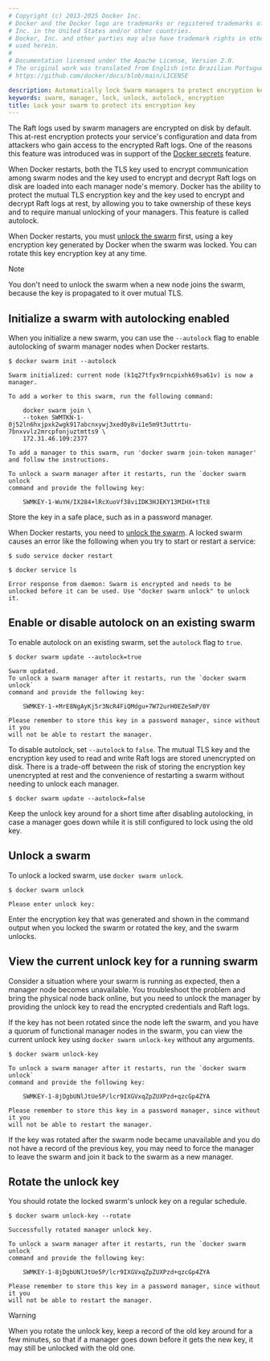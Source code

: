 ```yaml
---
# Copyright (c) 2013-2025 Docker Inc.
# Docker and the Docker logo are trademarks or registered trademarks of Docker,
# Inc. in the United States and/or other countries.
# Docker, Inc. and other parties may also have trademark rights in other terms
# used herein.
#
# Documentation licensed under the Apache License, Version 2.0.
# The original work was translated from English into Brazilian Portuguese.
# https://github.com/docker/docs/blob/main/LICENSE

description: Automatically lock Swarm managers to protect encryption keys
keywords: swarm, manager, lock, unlock, autolock, encryption
title: Lock your swarm to protect its encryption key
---
```

The Raft logs used by swarm managers are encrypted on disk by default. This at-rest
encryption protects your service's configuration and data from attackers who gain
access to the encrypted Raft logs. One of the reasons this feature was introduced
was in support of the [Docker secrets](secrets.md) feature.

When Docker restarts, both the TLS key used to encrypt communication among swarm
nodes and the key used to encrypt and decrypt Raft logs on disk are loaded
into each manager node's memory. Docker has the ability to protect the mutual TLS
encryption key and the key used to encrypt and decrypt Raft logs at rest, by
allowing you to take ownership of these keys and to require manual unlocking of
your managers. This feature is called autolock.

When Docker restarts, you must
[unlock the swarm](#unlock-a-swarm) first, using a
key encryption key generated by Docker when the swarm was locked. You can
rotate this key encryption key at any time.

> [!NOTE]
>
> You don't need to unlock the swarm when a new node joins the swarm,
> because the key is propagated to it over mutual TLS.

## Initialize a swarm with autolocking enabled

When you initialize a new swarm, you can use the `--autolock` flag to
enable autolocking of swarm manager nodes when Docker restarts.

```console
$ docker swarm init --autolock

Swarm initialized: current node (k1q27tfyx9rncpixhk69sa61v) is now a manager.

To add a worker to this swarm, run the following command:

    docker swarm join \
    --token SWMTKN-1-0j52ln6hxjpxk2wgk917abcnxywj3xed0y8vi1e5m9t3uttrtu-7bnxvvlz2mrcpfonjuztmtts9 \
    172.31.46.109:2377

To add a manager to this swarm, run 'docker swarm join-token manager' and follow the instructions.

To unlock a swarm manager after it restarts, run the `docker swarm unlock`
command and provide the following key:

    SWMKEY-1-WuYH/IX284+lRcXuoVf38viIDK3HJEKY13MIHX+tTt8
```

Store the key in a safe place, such as in a password manager.

When Docker restarts, you need to [unlock the swarm](#unlock-a-swarm). A locked
swarm causes an error like the following when you try to start or restart a
service:

```console
$ sudo service docker restart

$ docker service ls

Error response from daemon: Swarm is encrypted and needs to be unlocked before it can be used. Use "docker swarm unlock" to unlock it.
```

## Enable or disable autolock on an existing swarm

To enable autolock on an existing swarm, set the `autolock` flag to `true`.

```console
$ docker swarm update --autolock=true

Swarm updated.
To unlock a swarm manager after it restarts, run the `docker swarm unlock`
command and provide the following key:

    SWMKEY-1-+MrE8NgAyKj5r3NcR4FiQMdgu+7W72urH0EZeSmP/0Y

Please remember to store this key in a password manager, since without it you
will not be able to restart the manager.
```

To disable autolock, set `--autolock` to `false`. The mutual TLS key and the
encryption key used to read and write Raft logs are stored unencrypted on
disk. There is a trade-off between the risk of storing the encryption key
unencrypted at rest and the convenience of restarting a swarm without
needing to unlock each manager.

```console
$ docker swarm update --autolock=false
```

Keep the unlock key around for a short time after disabling autolocking, in case
a manager goes down while it is still configured to lock using the old key.

## Unlock a swarm

To unlock a locked swarm, use `docker swarm unlock`.

```console
$ docker swarm unlock

Please enter unlock key:
```

Enter the encryption key that was generated and shown in the command output when
you locked the swarm or rotated the key, and the swarm unlocks.

## View the current unlock key for a running swarm

Consider a situation where your swarm is running as expected, then a manager
node becomes unavailable. You troubleshoot the problem and bring the physical
node back online, but you need to unlock the manager by providing the unlock
key to read the encrypted credentials and Raft logs.

If the key has not been rotated since the node left the swarm, and you have a
quorum of functional manager nodes in the swarm, you can view the current unlock
key using `docker swarm unlock-key` without any arguments.

```console
$ docker swarm unlock-key

To unlock a swarm manager after it restarts, run the `docker swarm unlock`
command and provide the following key:

    SWMKEY-1-8jDgbUNlJtUe5P/lcr9IXGVxqZpZUXPzd+qzcGp4ZYA

Please remember to store this key in a password manager, since without it you
will not be able to restart the manager.
```

If the key was rotated after the swarm node became unavailable and you do not
have a record of the previous key, you may need to force the manager to leave
the swarm and join it back to the swarm as a new manager.

## Rotate the unlock key

You should rotate the locked swarm's unlock key on a regular schedule.

```console
$ docker swarm unlock-key --rotate

Successfully rotated manager unlock key.

To unlock a swarm manager after it restarts, run the `docker swarm unlock`
command and provide the following key:

    SWMKEY-1-8jDgbUNlJtUe5P/lcr9IXGVxqZpZUXPzd+qzcGp4ZYA

Please remember to store this key in a password manager, since without it you
will not be able to restart the manager.
```

> [!WARNING]
>
> When you rotate the unlock key, keep a record of the old key
> around for a few minutes, so that if a manager goes down before it gets the new
> key, it may still be unlocked with the old one.
